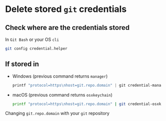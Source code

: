 # Delete stored ```git``` credentials

## Check where are the credentials stored

In `Git Bash` or your OS `cli`

```bash
git config credential.helper
```

## If stored in

* Windows (previous command returns `manager`)

    ```powershell
    printf "protocol=https\nhost=git.repo.domain" | git credential-manager-core erase
    ```

* macOS (previous command returns `osxkeychain`)

    ```bash
    printf "protocol=https\nhost=git.repo.domain" | git credential-osxkeychain erase
    ```

Changing `git.repo.domain` with your `git` repository
